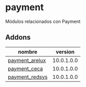 payment
=========
Módulos relacionados con Payment


Addons
----------------
nombre | version
--- | ---
[payment_arelux](payment_arelux/) | 10.0.1.0.0
[payment_ceca](payment_ceca/) | 10.0.1.0.0
[payment_redsys](payment_redsys/) | 10.0.1.0.0
